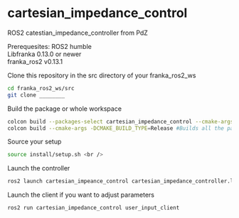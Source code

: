 # cartesian_impedance_control
ROS2 catestian_impedance_controller from PdZ

Prerequesites:
ROS2 humble <br />
Libfranka 0.13.0 or newer <br />
franka_ros2 v0.13.1 <br />

Clone this repository in the src directory of your franka_ros2_ws <br />
```bash
cd franka_ros2_ws/src 
git clone ________ 
```

Build the package or whole workspace  <br />
```bash
colcon build --packages-select cartesian_impedance_control --cmake-args -DCMAKE_BUILD_TYPE=Release
colcon build --cmake-args -DCMAKE_BUILD_TYPE=Release #Builds all the packages in your src folder
```

Source your setup
```bash
source install/setup.sh <br />
```

Launch the controller <br />
```bash
ros2 launch cartesian_impeance_control cartesian_impedance_controller.launch.py
```

Launch the client if you want to adjust parameters <br />
``` bash
ros2 run cartesian_impedance_control user_input_client 
```

